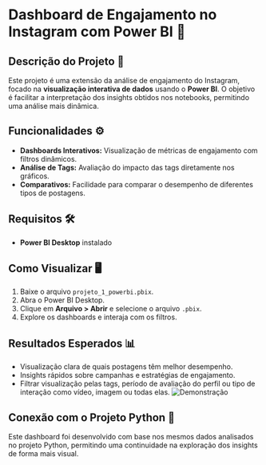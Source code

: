 # Dashboard de Engajamento no Instagram com Power BI 📸

## Descrição do Projeto 📄
Este projeto é uma extensão da análise de engajamento do Instagram, focado na **visualização interativa de dados** usando o **Power BI**. O objetivo é facilitar a interpretação dos insights obtidos nos notebooks, permitindo uma análise mais dinâmica.

## Funcionalidades ⚙
- **Dashboards Interativos:** Visualização de métricas de engajamento com filtros dinâmicos.
- **Análise de Tags:** Avaliação do impacto das tags diretamente nos gráficos.
- **Comparativos:** Facilidade para comparar o desempenho de diferentes tipos de postagens.

## Requisitos 🛠️
- **Power BI Desktop** instalado

## Como Visualizar 🖥️
1. Baixe o arquivo `projeto_1_powerbi.pbix`.
2. Abra o Power BI Desktop.
3. Clique em **Arquivo > Abrir** e selecione o arquivo `.pbix`.
4. Explore os dashboards e interaja com os filtros.

## Resultados Esperados 📊
- Visualização clara de quais postagens têm melhor desempenho.
- Insights rápidos sobre campanhas e estratégias de engajamento.
- Filtrar visualização pelas tags, período de avaliação do perfil ou tipo de interação como vídeo, imagem ou todas elas.
![Demonstração](https://imgur.com/CIIpXBw)

## Conexão com o Projeto Python 🔗
Este dashboard foi desenvolvido com base nos mesmos dados analisados no projeto Python, permitindo uma continuidade na exploração dos insights de forma mais visual.

